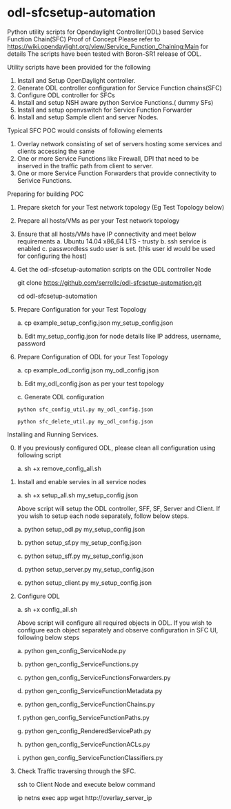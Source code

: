 # odl-sfcsetup-automation
Python utility scripts for Opendaylight Controller(ODL) based Service Function Chain(SFC) Proof of Concept
Please refer to https://wiki.opendaylight.org/view/Service_Function_Chaining:Main for details
The scripts have been tested with Boron-SR1 release of ODL.

Utility scripts have been provided for the following

1. Install and Setup OpenDaylight controller.
2. Generate ODL controller configuration for Service Function chains(SFC)
3. Configure ODL controller for SFCs
4. Install and setup  NSH aware python Service Functions.( dummy SFs)
5. Install and setup openvswitch for Service Function Forwarder
6. Install and setup Sample client and server Nodes.

Typical SFC POC would consists of following elements

1. Overlay network consisting of set of servers hosting some services and clients accessing the same
2. One or more Service Functions like Firewall, DPI that need to be inserved in the traffic path from client to server.
3. One or more Service Function Forwarders that provide connectivity to Serivice Functions.

Preparing for building POC

1. Prepare sketch for your Test network topology (Eg Test Topology below)
2. Prepare all hosts/VMs as per your Test network topology
3. Ensure that all hosts/VMs have IP connectivity and meet below requirements
    a. Ubuntu 14.04 x86_64 LTS - trusty
    b. ssh service is enabled
    c. passwordless sudo user is set. (this user id would be used for configuring the host)
4. Get the odl-sfcsetup-automation scripts on the ODL controller Node

     git clone https://github.com/serrollc/odl-sfcsetup-automation.git
     
     cd odl-sfcsetup-automation
     
5. Prepare Configuration for your Test Topology 

    a. cp example_setup_config.json my_setup_config.json
    
    b. Edit my_setup_config.json for node details like IP address, username, password
    
6. Prepare Configuration of ODL for your Test Topology

    a. cp example_odl_config.json my_odl_config.json
    
    b. Edit my_odl_config.json as per your test topology
    
    c. Generate ODL configuration 
    
       python sfc_config_util.py my_odl_config.json
       
       python sfc_delete_util.py my_odl_config.json
       
       

Installing and Running Services.

0. If you previously configured ODL, please clean all configuration using following script

    a. sh +x remove_config_all.sh

1. Install and enable servies in all service nodes

   a. sh +x setup_all.sh my_setup_config.json
   
      Above script will setup the ODL controller, SFF, SF, Server and Client.
      If you wish to setup each node separately, follow below steps.
      
      a. python setup_odl.py my_setup_config.json
      
      b. python setup_sf.py my_setup_config.json
      
      c. python setup_sff.py my_setup_config.json
      
      d. python setup_server.py my_setup_config.json
      
      e. python setup_client.py my_setup_config.json
      

2. Configure ODL 

    a. sh +x config_all.sh
    
    Above script will configure all required objects in ODL. If you wish to configure
    each object separately and observe configuration in SFC UI, following below steps
    
    a. python gen_config_ServiceNode.py 
    
    b. python gen_config_ServiceFunctions.py 
    
    c. python gen_config_ServiceFunctionsForwarders.py
    
    d. python gen_config_ServiceFunctionMetadata.py
    
    e. python gen_config_ServiceFunctionChains.py
    
    f. python gen_config_ServiceFunctionPaths.py
    
    g. python gen_config_RenderedServicePath.py
    
    h. python gen_config_ServiceFunctionACLs.py
    
    i. python gen_config_ServiceFunctionClassifiers.py
    

3. Check Traffic traversing through the SFC.

   ssh to Client Node and execute below command
   
   ip netns exec app wget http://overlay_server_ip
